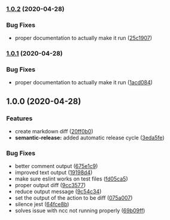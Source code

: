 ### [1.0.2](https://github.com/ho-nl/next-bundlesize-action/compare/v1.0.1...v1.0.2) (2020-04-28)


### Bug Fixes

* proper documentation to actually make it run ([25c1907](https://github.com/ho-nl/next-bundlesize-action/commit/25c1907bf931c5250e6d80fd40034a11554cfd03))

### [1.0.1](https://github.com/ho-nl/next-bundlesize-action/compare/v1.0.0...v1.0.1) (2020-04-28)


### Bug Fixes

* proper documentation to actually make it run ([1acd084](https://github.com/ho-nl/next-bundlesize-action/commit/1acd084cd7ed729a157cac1cd8f651756a61b569))

## 1.0.0 (2020-04-28)


### Features

* create markdown diff ([20ff0b0](https://github.com/ho-nl/next-bundlesize-action/commit/20ff0b065d77c0b422e84d00b958c9573b3cbd3f))
* **semantic-release:** added automatic release cycle ([3eda5fe](https://github.com/ho-nl/next-bundlesize-action/commit/3eda5fed975af58ad81d50f86d8942bd831e5445))


### Bug Fixes

* better comment output ([675e1c9](https://github.com/ho-nl/next-bundlesize-action/commit/675e1c9a3223df1248d3e5ac9c64799a2e6efd84))
* improved text output ([19198d4](https://github.com/ho-nl/next-bundlesize-action/commit/19198d4d1dfeb48fab6e4dd247f8f896244eaa54))
* make sure eslint works on test files ([fd05ca5](https://github.com/ho-nl/next-bundlesize-action/commit/fd05ca569ef400e63f135857d372c1cb6919c216))
* proper output diff ([9cc3577](https://github.com/ho-nl/next-bundlesize-action/commit/9cc357775a3b6b656b464dcea8f83d0f8f698962))
* reduce output message ([9c54c34](https://github.com/ho-nl/next-bundlesize-action/commit/9c54c3469c2fddfa2114bd63cb5d809049e84e52))
* set the output of the action to be diff ([075a007](https://github.com/ho-nl/next-bundlesize-action/commit/075a00773f772507a645b338e98bab0d73298500))
* silence jest ([64fce8b](https://github.com/ho-nl/next-bundlesize-action/commit/64fce8b96b305d7a743db642d5a87484cbf60bbf))
* solves issue with ncc not running properly ([69b09ff](https://github.com/ho-nl/next-bundlesize-action/commit/69b09ff6ab29011696c16f5af5f86471a6e33f1d))
